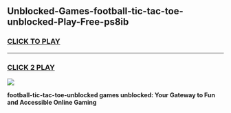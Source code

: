 
## Unblocked-Games-football-tic-tac-toe-unblocked-Play-Free-ps8ib
<h3>
<a href="https://premium76.site?title=football-tic-tac-toe-unblocked&ref=23A">CLICK TO PLAY</a></h3>
<hr>

<h3>
<a href="https://premium76.site?title=football-tic-tac-toe-unblocked&ref=23A">CLICK 2 PLAY</a>
  
</h3>

<a href="https://premium76.site?title=football-tic-tac-toe-unblocked&ref=23A"><img src="https://clearcache.store/games.png"></a>


**football-tic-tac-toe-unblocked games unblocked: Your Gateway to Fun and Accessible Online Gaming**
